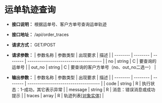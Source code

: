 # 运单轨迹查询

- **接口说明：** 根据运单号、客户方单号查询运单轨迹
- **接口地址：** /api/order_traces
- **请求方式：** GET/POST
- **请求参数：**
    | 参数名称 | 参数类型 | 出现要求 | 描述                                   |
    | -------- | -------- | -------- | -------------------------------------- |
    | no       | string   | C        | 要查询的运单号                         |
    | out_no   | string   | C        | 要查询的客户方单号（no、out_no二选一） |

- **输出参数：**
    | 参数名称 | 参数类型 | 出现要求 | 描述                                  |
    | -------- | -------- | -------- | ------------------------------------- |
    | code     | string   | R        | 执行状态：1-成功，其它表示异常        |
    | message  | string   | R        | 消息：错误消息或成功提示              |
    | traces   | array    | R        | 轨迹列表[[对象实体]](entity/trace.md) |